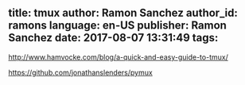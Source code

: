 title: tmux
author: Ramon Sanchez
author_id: ramons
language: en-US
publisher: Ramon Sanchez
date: 2017-08-07 13:31:49
tags:
---

http://www.hamvocke.com/blog/a-quick-and-easy-guide-to-tmux/

https://github.com/jonathanslenders/pymux